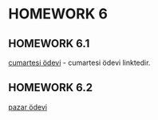 # HOMEWORK 6

## HOMEWORK 6.1

[cumartesi ödevi](https://github.com/enuygun-test-automation-bootcamp/homework6-mkaganm/tree/main/Bootcamp6.1) - cumartesi ödevi linktedir.

## HOMEWORK 6.2

[pazar ödevi]()

